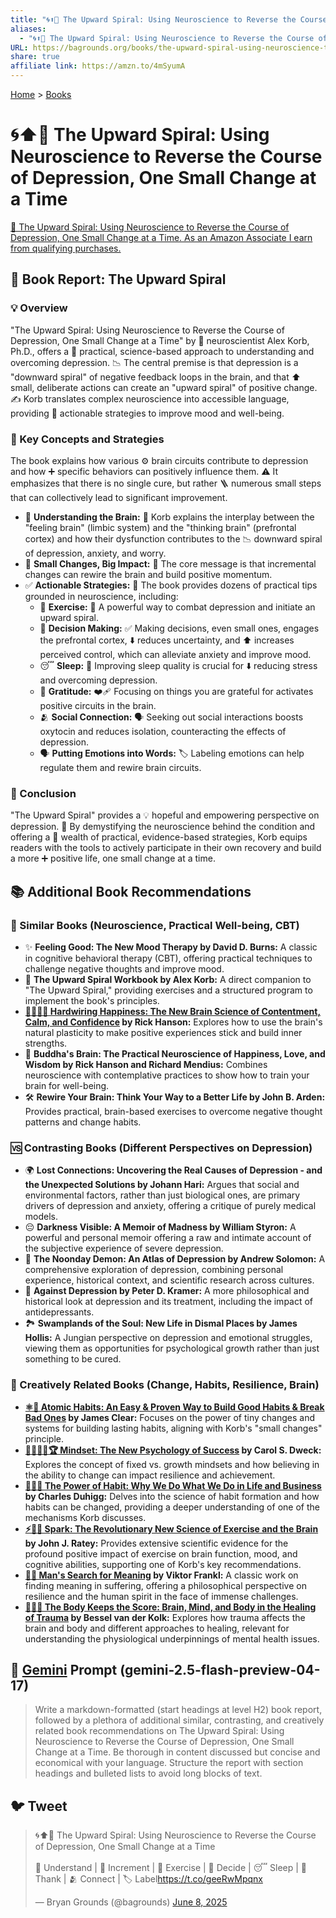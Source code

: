 ```yaml
---
title: "🌀⬆️🧠 The Upward Spiral: Using Neuroscience to Reverse the Course of Depression, One Small Change at a Time"
aliases:
  - "🌀⬆️🧠 The Upward Spiral: Using Neuroscience to Reverse the Course of Depression, One Small Change at a Time"
URL: https://bagrounds.org/books/the-upward-spiral-using-neuroscience-to-reverse-the-course-of-depression-one-small-change-at-a-time
share: true
affiliate link: https://amzn.to/4mSyumA
---
```

[Home](../index.md) > [Books](./index.md)  
# 🌀⬆️🧠 The Upward Spiral: Using Neuroscience to Reverse the Course of Depression, One Small Change at a Time  
[🛒 The Upward Spiral: Using Neuroscience to Reverse the Course of Depression, One Small Change at a Time. As an Amazon Associate I earn from qualifying purchases.](https://amzn.to/4mSyumA)  
  
## 📖 Book Report: The Upward Spiral  
  
### 💡 Overview  
  
"The Upward Spiral: Using Neuroscience to Reverse the Course of Depression, One Small Change at a Time" by 🧠 neuroscientist Alex Korb, Ph.D., offers a 🔬 practical, science-based approach to understanding and overcoming depression. 📉 The central premise is that depression is a "downward spiral" of negative feedback loops in the brain, and that ⬆️ small, deliberate actions can create an "upward spiral" of positive change. ✍️ Korb translates complex neuroscience into accessible language, providing 🔑 actionable strategies to improve mood and well-being.  
  
### 🧠 Key Concepts and Strategies  
  
The book explains how various ⚙️ brain circuits contribute to depression and how ➕ specific behaviors can positively influence them. ⚠️ It emphasizes that there is no single cure, but rather 🪜 numerous small steps that can collectively lead to significant improvement.  
  
* 🧠 **Understanding the Brain:** 🤝 Korb explains the interplay between the "feeling brain" (limbic system) and the "thinking brain" (prefrontal cortex) and how their dysfunction contributes to the 📉 downward spiral of depression, anxiety, and worry.  
* 🤏 **Small Changes, Big Impact:** 📣 The core message is that incremental changes can rewire the brain and build positive momentum.  
* ✅ **Actionable Strategies:** 📒 The book provides dozens of practical tips grounded in neuroscience, including:  
    * 🏃 **Exercise:** 💪 A powerful way to combat depression and initiate an upward spiral.  
    * 🤔 **Decision Making:** ✅ Making decisions, even small ones, engages the prefrontal cortex, ⬇️ reduces uncertainty, and ⬆️ increases perceived control, which can alleviate anxiety and improve mood.  
    * 😴 **Sleep:** 🛌 Improving sleep quality is crucial for ⬇️ reducing stress and overcoming depression.  
    * 🙏 **Gratitude:** ❤️‍🩹 Focusing on things you are grateful for activates positive circuits in the brain.  
    * 🫂 **Social Connection:** 🗣️ Seeking out social interactions boosts oxytocin and reduces isolation, counteracting the effects of depression.  
    * 🗣️ **Putting Emotions into Words:** 🏷️ Labeling emotions can help regulate them and rewire brain circuits.  
  
### 🎯 Conclusion  
  
"The Upward Spiral" provides a 💡 hopeful and empowering perspective on depression. 🧠 By demystifying the neuroscience behind the condition and offering a 🧰 wealth of practical, evidence-based strategies, Korb equips readers with the tools to actively participate in their own recovery and build a more ➕ positive life, one small change at a time.  
  
## 📚 Additional Book Recommendations  
  
### 🤝 Similar Books (Neuroscience, Practical Well-being, CBT)  
  
* ✨ **Feeling Good: The New Mood Therapy by David D. Burns:** A classic in cognitive behavioral therapy (CBT), offering practical techniques to challenge negative thoughts and improve mood.  
* 📝 **The Upward Spiral Workbook by Alex Korb:** A direct companion to "The Upward Spiral," providing exercises and a structured program to implement the book's principles.  
* **[🔌😁🧠🔬 Hardwiring Happiness: The New Brain Science of Contentment, Calm, and Confidence](./hardwiring-happiness-the-brain-science-that-changes-everything.md) by Rick Hanson:** Explores how to use the brain's natural plasticity to make positive experiences stick and build inner strengths.  
* 🧘 **Buddha's Brain: The Practical Neuroscience of Happiness, Love, and Wisdom by Rick Hanson and Richard Mendius:** Combines neuroscience with contemplative practices to show how to train your brain for well-being.  
* 🛠️ **Rewire Your Brain: Think Your Way to a Better Life by John B. Arden:** Provides practical, brain-based exercises to overcome negative thought patterns and change habits.  
  
### 🆚 Contrasting Books (Different Perspectives on Depression)  
  
* 🌍 **Lost Connections: Uncovering the Real Causes of Depression - and the Unexpected Solutions by Johann Hari:** Argues that social and environmental factors, rather than just biological ones, are primary drivers of depression and anxiety, offering a critique of purely medical models.  
* 😔 **Darkness Visible: A Memoir of Madness by William Styron:** A powerful and personal memoir offering a raw and intimate account of the subjective experience of severe depression.  
* 📖 **The Noonday Demon: An Atlas of Depression by Andrew Solomon:** A comprehensive exploration of depression, combining personal experience, historical context, and scientific research across cultures.  
* 💊 **Against Depression by Peter D. Kramer:** A more philosophical and historical look at depression and its treatment, including the impact of antidepressants.  
* 🏞️ **Swamplands of the Soul: New Life in Dismal Places by James Hollis:** A Jungian perspective on depression and emotional struggles, viewing them as opportunities for psychological growth rather than just something to be cured.  
  
### 🎨 Creatively Related Books (Change, Habits, Resilience, Brain)  
  
* **[⚛️🔄 Atomic Habits: An Easy & Proven Way to Build Good Habits & Break Bad Ones](./atomic-habits.md) by James Clear:** Focuses on the power of tiny changes and systems for building lasting habits, aligning with Korb's "small changes" principle.  
* **[🌱🧘🏼‍♀️🏆 Mindset: The New Psychology of Success](./mindset.md) by Carol S. Dweck:** Explores the concept of fixed vs. growth mindsets and how believing in the ability to change can impact resilience and achievement.  
* **[🔄🧠💪 The Power of Habit: Why We Do What We Do in Life and Business](./the-power-of-habit.md) by Charles Duhigg:** Delves into the science of habit formation and how habits can be changed, providing a deeper understanding of one of the mechanisms Korb discusses.  
* **[⚡🧠🏃 Spark: The Revolutionary New Science of Exercise and the Brain](./spark-the-revolutionary-new-science-of-exercise-and-the-brain.md) by John J. Ratey:** Provides extensive scientific evidence for the profound positive impact of exercise on brain function, mood, and cognitive abilities, supporting one of Korb's key recommendations.  
* **[🔦💡 Man's Search for Meaning](./mans-search-for-meaning.md) by Viktor Frankl:** A classic work on finding meaning in suffering, offering a philosophical perspective on resilience and the human spirit in the face of immense challenges.  
* **[🤕🎼🧠 The Body Keeps the Score: Brain, Mind, and Body in the Healing of Trauma](./the-body-keeps-the-score-brain-mind-and-body-in-the-healing-of-trauma.md) by Bessel van der Kolk:** Explores how trauma affects the brain and body and different approaches to healing, relevant for understanding the physiological underpinnings of mental health issues.  
  
## 💬 [Gemini](../software/gemini.md) Prompt (gemini-2.5-flash-preview-04-17)  
> Write a markdown-formatted (start headings at level H2) book report, followed by a plethora of additional similar, contrasting, and creatively related book recommendations on The Upward Spiral: Using Neuroscience to Reverse the Course of Depression, One Small Change at a Time. Be thorough in content discussed but concise and economical with your language. Structure the report with section headings and bulleted lists to avoid long blocks of text.  
  
## 🐦 Tweet  
<blockquote class="twitter-tweet" data-theme="dark"><p lang="en" dir="ltr">🌀⬆️🧠 The Upward Spiral: Using Neuroscience to Reverse the Course of Depression, One Small Change at a Time<br><br>🧠 Understand | 🤏 Increment | 🏃 Exercise | 🤔 Decide | 😴 Sleep | 🙏 Thank | 🫂 Connect | 🏷️ Label<a href="https://t.co/geeRwMpqnx">https://t.co/geeRwMpqnx</a></p>&mdash; Bryan Grounds (@bagrounds) <a href="https://twitter.com/bagrounds/status/1931772434728030285?ref_src=twsrc%5Etfw">June 8, 2025</a></blockquote> <script async src="https://platform.twitter.com/widgets.js" charset="utf-8"></script>